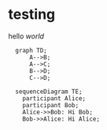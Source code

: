 # testing

hello *world*

```mermaid
  graph TD;
      A-->B;
      A-->C;
      B-->D;
      C-->D;
```

```mermaid
  sequenceDiagram TE;
    participant Alice;
    participant Bob;
    Alice->>Bob: Hi Bob;
    Bob->>Alice: Hi Alice;
